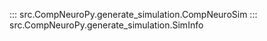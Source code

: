 ::: src.CompNeuroPy.generate_simulation.CompNeuroSim
::: src.CompNeuroPy.generate_simulation.SimInfo